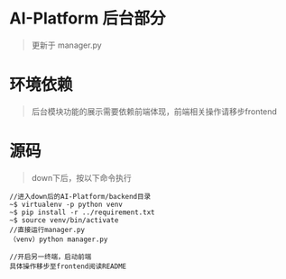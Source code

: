 # AI-Platform 后台部分
> 更新于 manager.py

# 环境依赖
> 后台模块功能的展示需要依赖前端体现，前端相关操作请移步frontend

# 源码
>down下后，按以下命令执行

```
//进入down后的AI-Platform/backend目录
~$ virtualenv -p python venv
~$ pip install -r ../requirement.txt
~$ source venv/bin/activate
//直接运行manager.py
（venv）python manager.py

//开启另一终端，启动前端
具体操作移步至frontend阅读README
```

